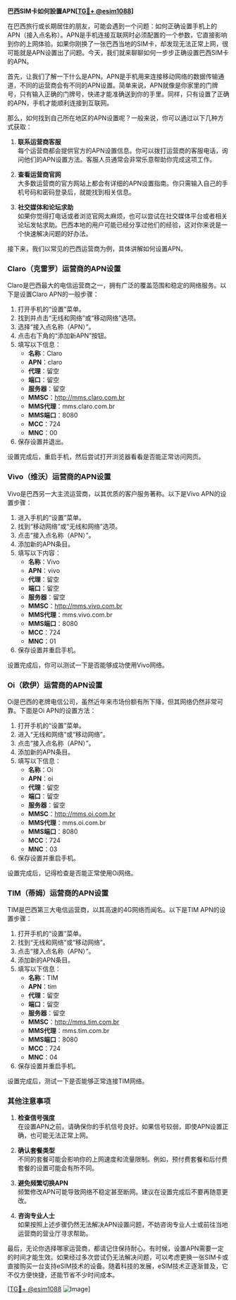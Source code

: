 **巴西SIM卡如何設置APN[[TG💪+ @esim1088](https://t.me/s/esim1088)]**

在巴西旅行或长期居住的朋友，可能会遇到一个问题：如何正确设置手机上的APN（接入点名称）。APN是手机连接互联网时必须配置的一个参数，它直接影响到你的上网体验。如果你刚换了一张巴西当地的SIM卡，却发现无法正常上网，很可能就是APN设置出了问题。今天，我们就来聊聊如何一步步正确设置巴西SIM卡的APN。

首先，让我们了解一下什么是APN。APN是手机用来连接移动网络的数据传输通道，不同的运营商会有不同的APN设置。简单来说，APN就像是你家里的门牌号，只有输入正确的门牌号，快递才能准确送到你的手里。同样，只有设置了正确的APN，手机才能顺利连接到互联网。

那么，如何找到自己所在地区的APN设置呢？一般来说，你可以通过以下几种方式获取：

1. **联系运营商客服**  
   每个运营商都会提供官方的APN设置信息。你可以拨打运营商的客服电话，询问他们的APN设置方法。客服人员通常会非常乐意帮助你完成这项工作。

2. **查看运营商官网**  
   大多数运营商的官方网站上都会有详细的APN设置指南。你只需输入自己的手机号码和密码登录后，就能找到相关信息。

3. **社交媒体和论坛求助**  
   如果你觉得打电话或者浏览官网太麻烦，也可以尝试在社交媒体平台或者相关论坛发帖求助。巴西本地的用户可能已经分享过他们的经验，这对你来说是一个快速解决问题的好办法。

接下来，我们以常见的巴西运营商为例，具体讲解如何设置APN。

### **Claro（克雷罗）运营商的APN设置**

Claro是巴西最大的电信运营商之一，拥有广泛的覆盖范围和稳定的网络服务。以下是设置Claro APN的一般步骤：

1. 打开手机的“设置”菜单。
2. 找到并点击“无线和网络”或“移动网络”选项。
3. 选择“接入点名称（APN）”。
4. 点击右下角的“添加新APN”按钮。
5. 填写以下信息：
   - **名称**：Claro
   - **APN**：claro
   - **代理**：留空
   - **端口**：留空
   - **服务器**：留空
   - **MMSC**：http://mms.claro.com.br
   - **MMS代理**：mms.claro.com.br
   - **MMS端口**：8080
   - **MCC**：724
   - **MNC**：00
6. 保存设置并退出。

设置完成后，重启手机，然后尝试打开浏览器看看是否能正常访问网页。

### **Vivo（维沃）运营商的APN设置**

Vivo是巴西另一大主流运营商，以其优质的客户服务著称。以下是Vivo APN的设置步骤：

1. 进入手机的“设置”菜单。
2. 找到“移动网络”或“无线和网络”选项。
3. 点击“接入点名称（APN）”。
4. 添加新的APN条目。
5. 填写以下内容：
   - **名称**：Vivo
   - **APN**：vivo
   - **代理**：留空
   - **端口**：留空
   - **服务器**：留空
   - **MMSC**：http://mms.vivo.com.br
   - **MMS代理**：mms.vivo.com.br
   - **MMS端口**：8080
   - **MCC**：724
   - **MNC**：01
6. 保存设置并重启手机。

设置完成后，你可以测试一下是否能够成功使用Vivo网络。

### **Oi（欧伊）运营商的APN设置**

Oi是巴西的老牌电信公司，虽然近年来市场份额有所下降，但其网络仍然非常可靠。下面是Oi APN的设置方法：

1. 打开手机的“设置”菜单。
2. 进入“无线和网络”或“移动网络”。
3. 点击“接入点名称（APN）”。
4. 添加新的APN条目。
5. 填写以下信息：
   - **名称**：Oi
   - **APN**：oi
   - **代理**：留空
   - **端口**：留空
   - **服务器**：留空
   - **MMSC**：http://mms.oi.com.br
   - **MMS代理**：mms.oi.com.br
   - **MMS端口**：8080
   - **MCC**：724
   - **MNC**：03
6. 保存设置并重启手机。

设置完成后，记得检查是否能正常使用Oi网络。

### **TIM（蒂姆）运营商的APN设置**

TIM是巴西第三大电信运营商，以其高速的4G网络而闻名。以下是TIM APN的设置步骤：

1. 打开手机的“设置”菜单。
2. 找到“无线和网络”或“移动网络”。
3. 点击“接入点名称（APN）”。
4. 添加新的APN条目。
5. 填写以下信息：
   - **名称**：TIM
   - **APN**：tim
   - **代理**：留空
   - **端口**：留空
   - **服务器**：留空
   - **MMSC**：http://mms.tim.com.br
   - **MMS代理**：mms.tim.com.br
   - **MMS端口**：8080
   - **MCC**：724
   - **MNC**：04
6. 保存设置并重启手机。

设置完成后，测试一下是否能够正常连接TIM网络。

### **其他注意事项**

1. **检查信号强度**  
   在设置APN之前，请确保你的手机信号良好。如果信号较弱，即使APN设置正确，也可能无法正常上网。

2. **确认套餐类型**  
   不同的套餐可能会影响你的上网速度和流量限制。例如，预付费套餐和后付费套餐的设置可能会有所不同。

3. **避免频繁切换APN**  
   频繁修改APN可能导致网络不稳定甚至断网。建议在设置完成后不要再随意更改。

4. **咨询专业人士**  
   如果按照上述步骤仍然无法解决APN设置问题，不妨咨询专业人士或前往当地运营商的营业厅寻求帮助。

最后，无论你选择哪家运营商，都请记住保持耐心。有时候，设置APN需要一定的时间才能生效。如果经过多次尝试仍无法解决问题，可以考虑更换一张SIM卡或直接购买一台支持eSIM技术的设备。随着科技的发展，eSIM技术正逐渐普及，它不仅方便快捷，还能节省不少时间成本。

[[TG💪+ @esim1088](https://t.me/s/esim1088) ![Image](https://i.postimg.cc/4NQfJmqS/Snipaste-2025-05-13-00-14-12.png)]